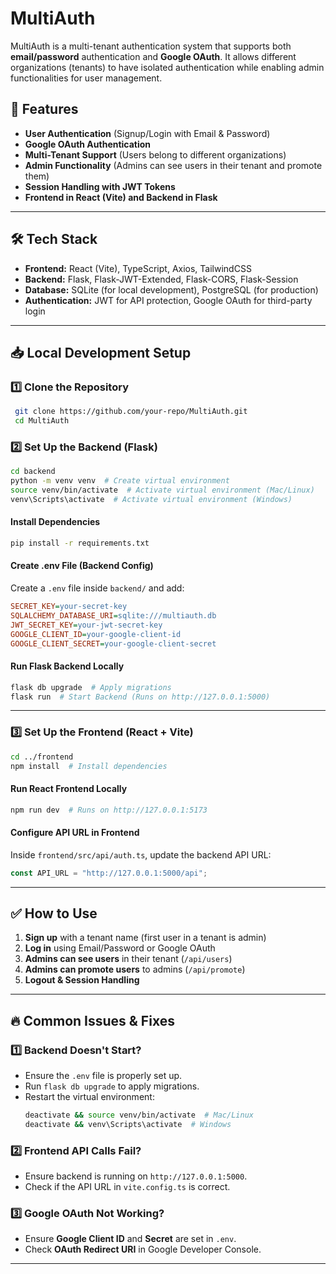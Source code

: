 # MultiAuth

MultiAuth is a multi-tenant authentication system that supports both **email/password** authentication and **Google OAuth**. It allows different organizations (tenants) to have isolated authentication while enabling admin functionalities for user management.

## 🚀 Features
- **User Authentication** (Signup/Login with Email & Password)
- **Google OAuth Authentication**
- **Multi-Tenant Support** (Users belong to different organizations)
- **Admin Functionality** (Admins can see users in their tenant and promote them)
- **Session Handling with JWT Tokens**
- **Frontend in React (Vite) and Backend in Flask**

---

## 🛠️ Tech Stack
- **Frontend:** React (Vite), TypeScript, Axios, TailwindCSS
- **Backend:** Flask, Flask-JWT-Extended, Flask-CORS, Flask-Session
- **Database:** SQLite (for local development), PostgreSQL (for production)
- **Authentication:** JWT for API protection, Google OAuth for third-party login

---

## 📥 Local Development Setup

### 1️⃣ **Clone the Repository**
```sh
 git clone https://github.com/your-repo/MultiAuth.git
 cd MultiAuth
```

### 2️⃣ **Set Up the Backend** (Flask)
```sh
cd backend
python -m venv venv  # Create virtual environment
source venv/bin/activate  # Activate virtual environment (Mac/Linux)
venv\Scripts\activate  # Activate virtual environment (Windows)
```

#### **Install Dependencies**
```sh
pip install -r requirements.txt
```

#### **Create .env File** (Backend Config)
Create a `.env` file inside `backend/` and add:
```ini
SECRET_KEY=your-secret-key
SQLALCHEMY_DATABASE_URI=sqlite:///multiauth.db
JWT_SECRET_KEY=your-jwt-secret-key
GOOGLE_CLIENT_ID=your-google-client-id
GOOGLE_CLIENT_SECRET=your-google-client-secret
```

#### **Run Flask Backend Locally**
```sh
flask db upgrade  # Apply migrations
flask run  # Start Backend (Runs on http://127.0.0.1:5000)
```

---

### 3️⃣ **Set Up the Frontend** (React + Vite)
```sh
cd ../frontend
npm install  # Install dependencies
```

#### **Run React Frontend Locally**
```sh
npm run dev  # Runs on http://127.0.0.1:5173
```

#### **Configure API URL in Frontend**
Inside `frontend/src/api/auth.ts`, update the backend API URL:
```ts
const API_URL = "http://127.0.0.1:5000/api";
```

---

## ✅ How to Use
1. **Sign up** with a tenant name (first user in a tenant is admin)
2. **Log in** using Email/Password or Google OAuth
3. **Admins can see users** in their tenant (`/api/users`)
4. **Admins can promote users** to admins (`/api/promote`)
5. **Logout & Session Handling**

---

## 🔥 Common Issues & Fixes

### **1️⃣ Backend Doesn't Start?**
- Ensure the `.env` file is properly set up.
- Run `flask db upgrade` to apply migrations.
- Restart the virtual environment:
  ```sh
  deactivate && source venv/bin/activate  # Mac/Linux
  deactivate && venv\Scripts\activate  # Windows
  ```

### **2️⃣ Frontend API Calls Fail?**
- Ensure backend is running on `http://127.0.0.1:5000`.
- Check if the API URL in `vite.config.ts` is correct.

### **3️⃣ Google OAuth Not Working?**
- Ensure **Google Client ID** and **Secret** are set in `.env`.
- Check **OAuth Redirect URI** in Google Developer Console.

---



